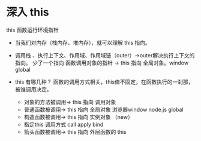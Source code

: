 # 深入 this
this 函数运行环境指针

- 当我们对内存（栈内存、堆内存），就可以理解 this 指向。

- 调用栈 、执行上下文、作用域、作用域链（outer）->outer解决执行上下文的指向。
  少了一个指向 函数调用对象的指针 -> this 指向 全局对象。window global

- this 有哪几种？
  函数的调用方式相关，this值不固定，在函数执行的一刹那，被谁调用决定。
  - 对象的方法被调用-> this 指向 调用对象
  - 普通函数被调用-> this 指向 全局对象 浏览器window node.js global
  - 构造函数被调用-> this 指向 实例对象 （new）
  - 指定this 调用方式  call apply bind
  - 箭头函数被调用-> this 指向 外层函数的 this 
